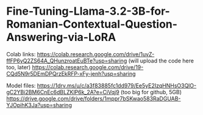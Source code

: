# Fine-Tuning-Llama-3.2-3B-for-Romanian-Contextual-Question-Answering-via-LoRA
Colab links: https://colab.research.google.com/drive/1uvZ-ffFP6yQ2ZS64A_QHunzroatEuBTe?usp=sharing
(will upload the code here too, later)
https://colab.research.google.com/drive/19-CQd5N9r5DEmDPQrzEkRFP-xFy-jenh?usp=sharing

Model files: https://1drv.ms/u/c/a3f83885fc1dd979/Ee5yE2IzqHNHsO3QlO-gC2YBi2BM6CnEc6dBLZKlP6k_2A?e=CiVqj9 (too big for github, 5GB)
https://drive.google.com/drive/folders/1mppr7bSKwao583RaDGUAB-YJOpihK3Ja?usp=sharing
